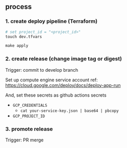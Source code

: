 ## process

### 1. create deploy pipeline (Terraform)

```tf
# set project_id = "<project_id>"
touch dev.tfvars

make apply
```

### 2. create release (change image tag or digest)
Trigger: commit to develop branch

Set up compute engine service account
ref: https://cloud.google.com/deploy/docs/deploy-app-run

And, set these secrets as github actions secrets

- `GCP_CREDENTIALS`
  - `cat your-service-key.json | base64 | pbcopy`
- `GCP_PROJECT_ID`


### 3. promote release
Trigger: PR merge